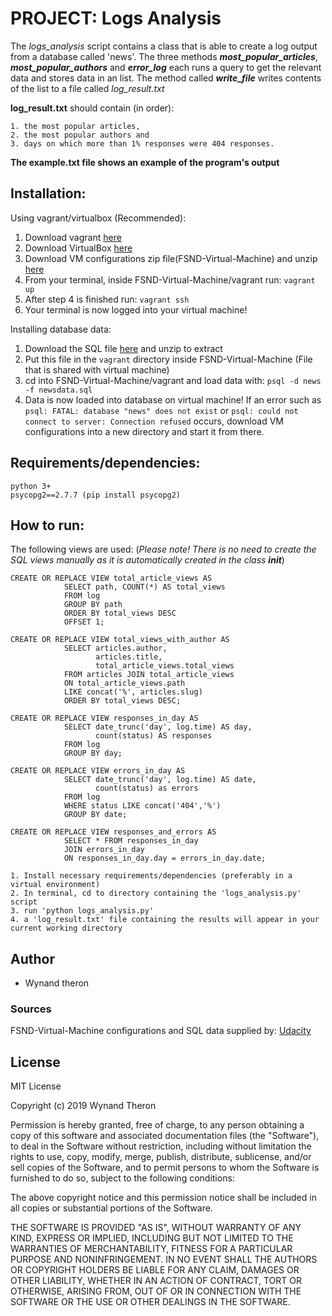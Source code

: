 # PROJECT: Logs Analysis

The _logs_analysis_ script contains a class that is able to create a log output from a database called 'news'.
The three methods  _**most_popular_articles**_, _**most_popular_authors**_ and _**error_log**_ each runs a query to get the relevant
data and stores data in an list. The method called _**write_file**_ writes contents of the list to a file called _log_result.txt_ 
 
**log_result.txt** should contain (in order): 

    1. the most popular articles, 
    2. the most popular authors and 
    3. days on which more than 1% responses were 404 responses.
    
**The example.txt file shows an example of the program's output** 
    
## Installation:

Using vagrant/virtualbox (Recommended):

   1. Download vagrant [here](https://www.vagrantup.com/downloads.html)
   2. Download VirtualBox [here](https://www.virtualbox.org/)
   3. Download VM configurations zip file(FSND-Virtual-Machine) and unzip [here](https://s3.amazonaws.com/video.udacity-data.com/topher/2018/April/5acfbfa3_fsnd-virtual-machine/fsnd-virtual-machine.zip)
   4. From your terminal, inside FSND-Virtual-Machine/vagrant run: `vagrant up`
   5. After step 4 is finished run: `vagrant ssh`
   6. Your terminal is now logged into your virtual machine!
   
Installing database data:
    
   1. Download the SQL file [here](https://d17h27t6h515a5.cloudfront.net/topher/2016/August/57b5f748_newsdata/newsdata.zip) and unzip to extract
   2. Put this file in the `vagrant` directory inside FSND-Virtual-Machine (File that is shared with virtual machine)
   3. cd into FSND-Virtual-Machine/vagrant and load data with: `psql -d news -f newsdata.sql`
   4. Data is now loaded into database on virtual machine! If an error such as `psql: FATAL: database "news" does not exist` or `psql: could not connect to server: Connection refused` occurs, download
    VM configurations into a new directory and start it from there.

## Requirements/dependencies:

    python 3+
    psycopg2==2.7.7 (pip install psycopg2) 

## How to run:

The following views are used:
(_Please note! There is no need to create the SQL views manually as it is automatically created in the class __init___)

```buildoutcfg
CREATE OR REPLACE VIEW total_article_views AS
            SELECT path, COUNT(*) AS total_views 
            FROM log 
            GROUP BY path 
            ORDER BY total_views DESC 
            OFFSET 1;
            
CREATE OR REPLACE VIEW total_views_with_author AS
            SELECT articles.author, 
                   articles.title, 
                   total_article_views.total_views 
            FROM articles JOIN total_article_views 
            ON total_article_views.path 
            LIKE concat('%', articles.slug) 
            ORDER BY total_views DESC;
            
CREATE OR REPLACE VIEW responses_in_day AS
            SELECT date_trunc('day', log.time) AS day, 
                   count(status) AS responses 
            FROM log 
            GROUP BY day;
            
CREATE OR REPLACE VIEW errors_in_day AS
            SELECT date_trunc('day', log.time) AS date,
                   count(status) as errors
            FROM log
            WHERE status LIKE concat('404','%')
            GROUP BY date;
            
CREATE OR REPLACE VIEW responses_and_errors AS
            SELECT * FROM responses_in_day
            JOIN errors_in_day
            ON responses_in_day.day = errors_in_day.date;
```

    1. Install necessary requirements/dependencies (preferably in a virtual environment)
    2. In terminal, cd to directory containing the 'logs_analysis.py' script
    3. run 'python logs_analysis.py'
    4. a 'log_result.txt' file containing the results will appear in your current working directory

## Author

 - Wynand theron
 
 
### Sources

FSND-Virtual-Machine configurations and SQL data supplied by: [Udacity](https://www.udacity.com/)


## License

MIT License

Copyright (c) 2019 Wynand Theron

Permission is hereby granted, free of charge, to any person obtaining a copy
of this software and associated documentation files (the "Software"), to deal
in the Software without restriction, including without limitation the rights
to use, copy, modify, merge, publish, distribute, sublicense, and/or sell
copies of the Software, and to permit persons to whom the Software is
furnished to do so, subject to the following conditions:

The above copyright notice and this permission notice shall be included in all
copies or substantial portions of the Software.

THE SOFTWARE IS PROVIDED "AS IS", WITHOUT WARRANTY OF ANY KIND, EXPRESS OR
IMPLIED, INCLUDING BUT NOT LIMITED TO THE WARRANTIES OF MERCHANTABILITY,
FITNESS FOR A PARTICULAR PURPOSE AND NONINFRINGEMENT. IN NO EVENT SHALL THE
AUTHORS OR COPYRIGHT HOLDERS BE LIABLE FOR ANY CLAIM, DAMAGES OR OTHER
LIABILITY, WHETHER IN AN ACTION OF CONTRACT, TORT OR OTHERWISE, ARISING FROM,
OUT OF OR IN CONNECTION WITH THE SOFTWARE OR THE USE OR OTHER DEALINGS IN THE
SOFTWARE.
